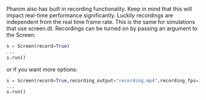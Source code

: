 Phanim also has built in recording functionality. Keep in mind that this will impact real-time performance significantly. Luckily recordings are independent from the real time frame rate. This is the same for simulations that use screen.dt. Recordings can be turned on by passing an argument to the Screen:

```python
s = Screen(record=True)
...
s.run()
```
or if you want more options:
```python
s = Screen(record=True,recording_output="recording.mp4",recording_fps=30)
...
s.run()
```